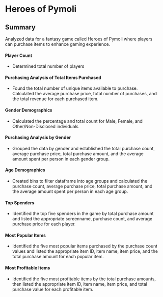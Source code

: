 # Heroes of Pymoli

## Summary
Analyzed data for a fantasy game called Heroes of Pymoli where players can purchase items to enhance gaming experience.

#### Player Count 
- Determined total number of players 

#### Purchasing Analysis of Total Items Purchased
- Found the total number of unique items available to purchase. Calculated the average purchase price, total number of purchases, and the total revenue for each purchased item.

#### Gender Demographics
- Calculated the percentage and total count for Male, Female, and Other/Non-Disclosed individuals.

#### Purchasing Analysis by Gender
- Grouped the data by gender and established the total purchase count, average purchase price, total purchase amount, and the average amount spent per person in each gender group. 

#### Age Demographics 
- Created bins to filter dataframe into age groups and calculated the purchase count, average purchase price, total purchase amount, and the average amount spent per person in each age group.

#### Top Spenders
- Identified the top five spenders in the game by total purchase amount and listed the appropriate screenname, purchase count, and average purchase price for each player.

#### Most Popular Items 
- Identified the five most popular items purchased by the purchase count values and listed the appropriate item ID, item name, item price, and the total purchase amount for each popular item.

#### Most Profitable Items
- Identified the five most profitable items by the total purchase amounts, then listed the appropriate item ID, item name, item price, and total purchase value for each profitable item.

